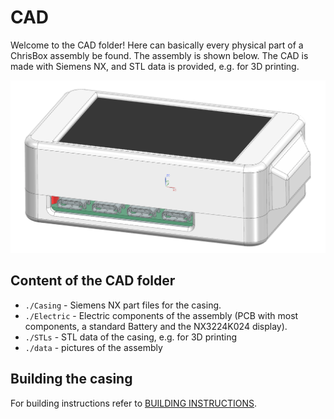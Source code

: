 # CAD

Welcome to the CAD folder!
Here can basically every physical part of a ChrisBox assembly be found. The assembly is shown below.
The CAD is made with Siemens NX, and STL data is provided, e.g. for 3D printing.

![Screenshot of a ChrisBox Assembly](/CAD/data/Assembly.png)

## Content of the CAD folder

- `./Casing` - Siemens NX part files for the casing.
- `./Electric` - Electric components of the assembly (PCB with most components, a standard Battery and the NX3224K024 display). 
- `./STLs` - STL data of the casing, e.g. for 3D printing
- `./data` - pictures of the assembly

## Building the casing

For building instructions refer to [BUILDING INSTRUCTIONS](/BUILDING_INSTRUCTIONS.md).
